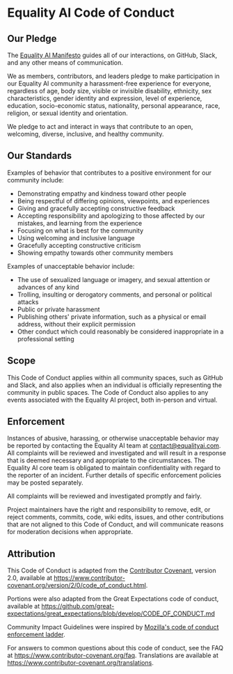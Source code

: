 # Equality AI Code of Conduct

## Our Pledge

The [Equality AI Manifesto][manifesto] guides all of our interactions, on GitHub, Slack, and any other means of communication. 

We as members, contributors, and leaders pledge to make participation in our
Equality AI community a harassment-free experience for everyone, regardless of age, body
size, visible or invisible disability, ethnicity, sex characteristics, gender
identity and expression, level of experience, education, socio-economic status,
nationality, personal appearance, race, religion, or sexual identity
and orientation.

We pledge to act and interact in ways that contribute to an open, welcoming,
diverse, inclusive, and healthy community.

## Our Standards

Examples of behavior that contributes to a positive environment for our
community include:

* Demonstrating empathy and kindness toward other people
* Being respectful of differing opinions, viewpoints, and experiences
* Giving and gracefully accepting constructive feedback
* Accepting responsibility and apologizing to those affected by our mistakes,
  and learning from the experience
* Focusing on what is best for the community 
* Using welcoming and inclusive language
* Gracefully accepting constructive criticism
* Showing empathy towards other community members

Examples of unacceptable behavior include:

* The use of sexualized language or imagery, and sexual attention or
  advances of any kind
* Trolling, insulting or derogatory comments, and personal or political attacks
* Public or private harassment
* Publishing others' private information, such as a physical or email
  address, without their explicit permission
* Other conduct which could reasonably be considered inappropriate in a
  professional setting

## Scope

This Code of Conduct applies within all community spaces, such as GitHub and Slack, and also applies when
an individual is officially representing the community in public spaces.  The Code of Conduct also applies to any events associated with the Equality AI project, both in-person and virtual.

## Enforcement

Instances of abusive, harassing, or otherwise unacceptable behavior may be
reported by contacting the Equality AI team at contact@equalityai.com.  
All complaints will be reviewed and investigated and will result in a response that
is deemed necessary and appropriate to the circumstances. The Equality AI core team is
obligated to maintain confidentiality with regard to the reporter of an incident.
Further details of specific enforcement policies may be posted separately.

All complaints will be reviewed and investigated promptly and fairly.

Project maintainers have the right and responsibility to remove, edit, or reject
comments, commits, code, wiki edits, issues, and other contributions that are
not aligned to this Code of Conduct, and will communicate reasons for moderation
decisions when appropriate.

## Attribution

This Code of Conduct is adapted from the [Contributor Covenant][homepage],
version 2.0, available at
https://www.contributor-covenant.org/version/2/0/code_of_conduct.html.

Portions were also adapted from the Great Expectations code of conduct, available at https://github.com/great-expectations/great_expectations/blob/develop/CODE_OF_CONDUCT.md

Community Impact Guidelines were inspired by [Mozilla's code of conduct
enforcement ladder](https://github.com/mozilla/diversity).

[homepage]: https://www.contributor-covenant.org
[manifesto]: https://github.com/EqualityAI/EqualityML/blob/main/MANIFESTO.md

For answers to common questions about this code of conduct, see the FAQ at
https://www.contributor-covenant.org/faq. Translations are available at
https://www.contributor-covenant.org/translations.
